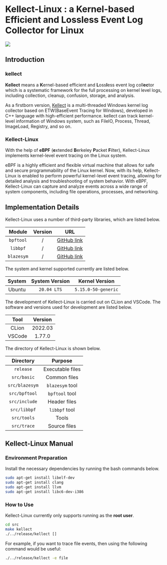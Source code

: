 # **Kellect-Linux** : a **K**ernel-based Efficient and **L**oss**l**ess Event Log Coll**ec**tor for Linux

![](http://121.40.168.60/kellect/kellect.jpeg)

## Introduction

### kellect

**Kellect** means a **K**ernel-based efficient and **L**oss**l**ess event log coll**ec**tor which is a systematic framework for the full processing on kernel level logs, including collection, cleanup, confusion, storage, and analysis.

As a firstborn version, [Kellect](https://github.com/acising/kellect/) is a multi-threaded Windows kernel log collector based on ETW(BaseEvent Tracing for Windows), developed in C++ language with high-efficient performance. kellect can track kernel-level information of Windows system, such as FileIO, Process, Thread, ImageLoad, Registry, and so on.

### Kellect-Linux

With the help of **eBPF** (**e**xtended **B**erkeley **P**acket **F**ilter), Kellect-Linux implements kernel-level event tracing on the Linux system.

eBPF is a highly efficient and flexible virtual machine that allows for safe and secure programmability of the Linux kernel. Now, with its help, Kellect-Linux is enabled to perform powerful kernel-level event tracing, allowing for detailed analysis and troubleshooting of system behavior. With eBPF, Kellect-Linux can capture and analyze events across a wide range of system components, including file operations, processes, and networking.

## Implementation Details

Kellect-Linux uses a number of third-party libraries, which are listed below.

|   Module   | Version |                        URL                        |
|:----------:|:-------:|:-------------------------------------------------:|
| `bpftool`  |    /    | [GitHub link](https://github.com/libbpf/bpftool)  |
|  `libbpf`  |    /    |  [GitHub link](https://github.com/libbpf/libbpf)  |
| `blazesym` |    /    | [GitHub link](https://github.com/libbpf/blazesym) | 

The system and kernel supported currently are listed below.

| System | System Version |   Kernel Version    |
|:------:|:--------------:|:-------------------:|
| Ubuntu |  `20.04 LTS`   | `5.15.0-50-generic` | 

The development of Kellect-Linux is carried out on CLion and VSCode. The software and versions used for development are listed below.

|  Tool  | Version |
|:------:|:-------:|
| CLion  | 2022.03 | 
| VSCode | 1.77.0  |

The directory of Kellect-Linux is shown below.

|   Directory    |     Purpose      |
|:--------------:|:----------------:|
|   `release`    | Executable files |
|  `src/basic`   |   Common files   |
| `src/blazesym` | `blazesym` tool  |
| `src/bpftool`  |  `bpftool` tool  |
| `src/include`  |   Header files   |
|  `src/libbpf`  |  `libbpf` tool   |
|  `src/tools`   |      Tools       |
|  `src/trace`   |   Source files   | 

## Kellect-Linux Manual

### Environment Preparation

Install the necessary dependencies by running the bash commands below.

```bash
sudo apt-get install libelf-dev
sudo apt-get install clang
sudo apt-get install llvm
sudo apt-get install libc6-dev-i386
```

### How to Use

Kellect-Linux currently only supports running as the **root user**.

```bash
cd src
make kellect
./../release/kellect []
```

For example, if you want to trace file events, then using the following command would be useful:

```bash
./../release/kellect -e file
```

